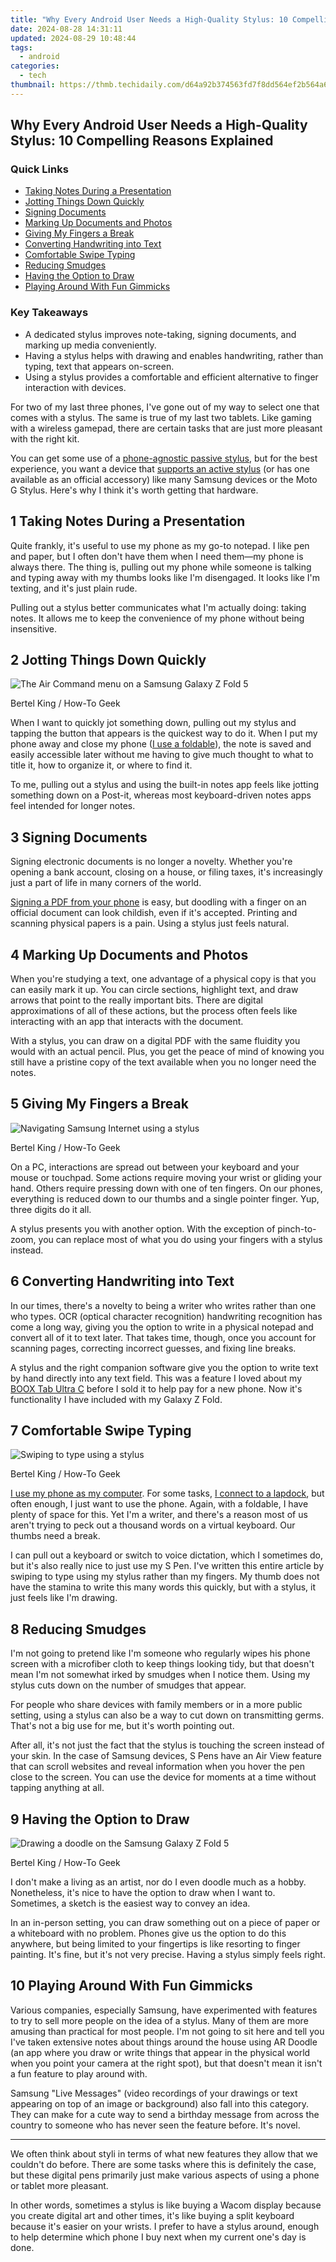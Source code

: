 ```yaml
---
title: "Why Every Android User Needs a High-Quality Stylus: 10 Compelling Reasons Explained"
date: 2024-08-28 14:31:11
updated: 2024-08-29 10:48:44
tags:
  - android
categories:
  - tech
thumbnail: https://thmb.techidaily.com/d64a92b374563fd7f8dd564ef2b564a68a3b72b9d9892ee74121db7b4e7f60bc.jpg
---
```


## Why Every Android User Needs a High-Quality Stylus: 10 Compelling Reasons Explained

### Quick Links

* [Taking Notes During a Presentation](https://facebook.techidaily.com/future-sighted-facebooks-covert-smartwatch-development/)
* [Jotting Things Down Quickly](https://vp-tips.techidaily.com/new-enhancing-imagery-add-filters-to-videos-on-devices-for-2024/)
* [Signing Documents](https://video-capture.techidaily.com/updated-pcs-best-of-breed-ps1-emulation-titles/)
* [Marking Up Documents and Photos](https://android-location.techidaily.com/in-2024-9-best-free-android-monitoring-apps-to-monitor-phone-remotely-for-your-honor-magic-5-drfone-by-drfone-virtual/)
* [Giving My Fingers a Break](https://screen-activity-recording.techidaily.com/how-to-fix-obs-camera-not-working/)
* [Converting Handwriting into Text](https://tiktok-clips.techidaily.com/updated-unlock-the-speed-dial-tips-and-tricks-to-fast-forward-on-tiktok/)
* [Comfortable Swipe Typing](https://howto.techidaily.com/fixes-for-apps-keep-crashing-on-oppo-reno-10-5g-drfone-by-drfone-fix-android-problems-fix-android-problems/)
* [Reducing Smudges](https://youtube-lab.techidaily.com/n-2024-surpassing-the-ranks-essential-factors-uncovered/)
* [Having the Option to Draw](https://youtube-data.techidaily.com/024-approved-the-power-of-consistency-rising-up-the-charts-on-youtube/)
* [Playing Around With Fun Gimmicks](https://tech-haven.techidaily.com/bing-chat-vs-chatgpt-for-freelancers-evaluating-the-key-differences-top-8-considerations/)

### Key Takeaways

* A dedicated stylus improves note-taking, signing documents, and marking up media conveniently.
* Having a stylus helps with drawing and enables handwriting, rather than typing, text that appears on-screen.
* Using a stylus provides a comfortable and efficient alternative to finger interaction with devices.

 For two of my last three phones, I've gone out of my way to select one that comes with a stylus. The same is true of my last two tablets. Like gaming with a wireless gamepad, there are certain tasks that are just more pleasant with the right kit.

 You can get some use of a [phone-agnostic passive stylus](https://video-screen-grab.techidaily.com/updated-2024-approved-15-creative-strategies-for-free-capture-of-online-workshops/), but for the best experience, you want a device that [supports an active stylus](https://phone-solutions.techidaily.com/how-to-create-a-digital-signature-online-for-fodt-file-document-by-ldigisigner-sign-a-word-sign-a-word/) (or has one available as an official accessory) like many Samsung devices or the Moto G Stylus. Here's why I think it's worth getting that hardware.

## 1  Taking Notes During a Presentation 

 Quite frankly, it's useful to use my phone as my go-to notepad. I like pen and paper, but I often don't have them when I need them—my phone is always there. The thing is, pulling out my phone while someone is talking and typing away with my thumbs looks like I'm disengaged. It looks like I'm texting, and it's just plain rude.

 Pulling out a stylus better communicates what I'm actually doing: taking notes. It allows me to keep the convenience of my phone without being insensitive.

## 2  Jotting Things Down Quickly 

![The Air Command menu on a Samsung Galaxy Z Fold 5](https://static1.howtogeekimages.com/wordpress/wp-content/uploads/2024/03/android-stylus-air-command-menu.jpg) 

Bertel King / How-To Geek

 When I want to quickly jot something down, pulling out my stylus and tapping the button that appears is the quickest way to do it. When I put my phone away and close my phone ([I use a foldable](https://printer-issues.techidaily.com/turn-your-non-printing-canon-into-a-reliable-device-with-tips/)), the note is saved and easily accessible later without me having to give much thought to what to title it, how to organize it, or where to find it.

 To me, pulling out a stylus and using the built-in notes app feels like jotting something down on a Post-it, whereas most keyboard-driven notes apps feel intended for longer notes.

## 3  Signing Documents 

 Signing electronic documents is no longer a novelty. Whether you're opening a bank account, closing on a house, or filing taxes, it's increasingly just a part of life in many corners of the world.

[Signing a PDF from your phone](https://facebook-video-footage.techidaily.com/new-effortless-harmony-creating-engaging-and-organized-youtube-playlists-for-2024/) is easy, but doodling with a finger on an official document can look childish, even if it's accepted. Printing and scanning physical papers is a pain. Using a stylus just feels natural.

## 4  Marking Up Documents and Photos 

 When you're studying a text, one advantage of a physical copy is that you can easily mark it up. You can circle sections, highlight text, and draw arrows that point to the really important bits. There are digital approximations of all of these actions, but the process often feels like interacting with an app that interacts with the document.

 With a stylus, you can draw on a digital PDF with the same fluidity you would with an actual pencil. Plus, you get the peace of mind of knowing you still have a pristine copy of the text available when you no longer need the notes.

## 5  Giving My Fingers a Break 

![Navigating Samsung Internet using a stylus](https://static1.howtogeekimages.com/wordpress/wp-content/uploads/2024/03/android-stylus-pointer.jpg) 

Bertel King / How-To Geek

 On a PC, interactions are spread out between your keyboard and your mouse or touchpad. Some actions require moving your wrist or gliding your hand. Others require pressing down with one of ten fingers. On our phones, everything is reduced down to our thumbs and a single pointer finger. Yup, three digits do it all.

 A stylus presents you with another option. With the exception of pinch-to-zoom, you can replace most of what you do using your fingers with a stylus instead.

## 6  Converting Handwriting into Text 

 In our times, there's a novelty to being a writer who writes rather than one who types. OCR (optical character recognition) handwriting recognition has come a long way, giving you the option to write in a physical notepad and convert all of it to text later. That takes time, though, once you account for scanning pages, correcting incorrect guesses, and fixing line breaks.

 A stylus and the right companion software give you the option to write text by hand directly into any text field. This was a feature I loved about my [BOOX Tab Ultra C](https://extra-tips.techidaily.com/chucklecraft-suite-for-2024/) before I sold it to help pay for a new phone. Now it's functionality I have included with my Galaxy Z Fold.

## 7  Comfortable Swipe Typing 

![Swiping to type using a stylus](https://static1.howtogeekimages.com/wordpress/wp-content/uploads/2024/03/android-stylus-swipe-typing.jpg) 

Bertel King / How-To Geek

[I use my phone as my computer](https://printer-issues.techidaily.com/turn-your-non-printing-canon-into-a-reliable-device-with-tips/). For some tasks, [I connect to a lapdock](https://apple-account.techidaily.com/in-2024-how-to-reset-apple-id-and-apple-password-from-apple-iphone-15-plus-by-drfone-ios/), but often enough, I just want to use the phone. Again, with a foldable, I have plenty of space for this. Yet I'm a writer, and there's a reason most of us aren't trying to peck out a thousand words on a virtual keyboard. Our thumbs need a break.

 I can pull out a keyboard or switch to voice dictation, which I sometimes do, but it's also really nice to just use my S Pen. I've written this entire article by swiping to type using my stylus rather than my fingers. My thumb does not have the stamina to write this many words this quickly, but with a stylus, it just feels like I'm drawing.

## 8  Reducing Smudges 

 I'm not going to pretend like I'm someone who regularly wipes his phone screen with a microfiber cloth to keep things looking tidy, but that doesn't mean I'm not somewhat irked by smudges when I notice them. Using my stylus cuts down on the number of smudges that appear.

 For people who share devices with family members or in a more public setting, using a stylus can also be a way to cut down on transmitting germs. That's not a big use for me, but it's worth pointing out.

 After all, it's not just the fact that the stylus is touching the screen instead of your skin. In the case of Samsung devices, S Pens have an Air View feature that can scroll websites and reveal information when you hover the pen close to the screen. You can use the device for moments at a time without tapping anything at all.

## 9  Having the Option to Draw 

![Drawing a doodle on the Samsung Galaxy Z Fold 5](https://static1.howtogeekimages.com/wordpress/wp-content/uploads/2024/03/android-stylus-doodle.jpg) 

Bertel King / How-To Geek

 I don't make a living as an artist, nor do I even doodle much as a hobby. Nonetheless, it's nice to have the option to draw when I want to. Sometimes, a sketch is the easiest way to convey an idea.

 In an in-person setting, you can draw something out on a piece of paper or a whiteboard with no problem. Phones give us the option to do this anywhere, but being limited to your fingertips is like resorting to finger painting. It's fine, but it's not very precise. Having a stylus simply feels right.

## 10  Playing Around With Fun Gimmicks 

 Various companies, especially Samsung, have experimented with features to try to sell more people on the idea of a stylus. Many of them are more amusing than practical for most people. I'm not going to sit here and tell you I've taken extensive notes about things around the house using AR Doodle (an app where you draw or write things that appear in the physical world when you point your camera at the right spot), but that doesn't mean it isn't a fun feature to play around with.

 Samsung "Live Messages" (video recordings of your drawings or text appearing on top of an image or background) also fall into this category. They can make for a cute way to send a birthday message from across the country to someone who has never seen the feature before. It's novel.

---

 We often think about styli in terms of what new features they allow that we couldn't do before. There are some tasks where this is definitely the case, but these digital pens primarily just make various aspects of using a phone or tablet more pleasant.

 In other words, sometimes a stylus is like buying a Wacom display because you create digital art and other times, it's like buying a split keyboard because it's easier on your wrists. I prefer to have a stylus around, enough to help determine which phone I buy next when my current one's day is done.

<ins class="adsbygoogle"
     style="display:block"
     data-ad-format="autorelaxed"
     data-ad-client="ca-pub-7571918770474297"
     data-ad-slot="1223367746"></ins>



<ins class="adsbygoogle"
     style="display:block"
     data-ad-client="ca-pub-7571918770474297"
     data-ad-slot="8358498916"
     data-ad-format="auto"
     data-full-width-responsive="true"></ins>
